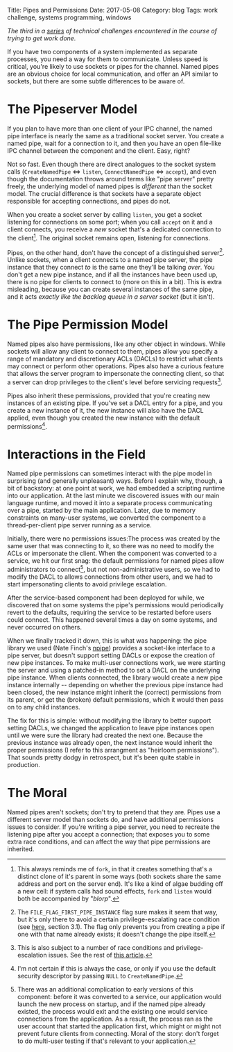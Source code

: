Title: Pipes and Permissions
Date: 2017-05-08
Category: blog
Tags: work challenge, systems programming, windows

_The third in a [series](/tag/work-challenge.html) of technical
challenges encountered in the course of trying to get work done._

If you have two components of a system implemented as separate
processes, you need a way for them to communicate. Unless speed is
critical, you're likely to use sockets or pipes for the channel. Named
pipes are an obvious choice for local communication, and offer an API
similar to sockets, but there are some subtle differences to be aware
of.

# The Pipeserver Model

If you plan to have more than one client of your IPC channel, the
named pipe interface is nearly the same as a traditional socket
server. You create a named pipe, wait for a connection to it, and then
you have an open file-like IPC channel between the component and the
client. Easy, right?

Not so fast. Even though there are direct analogues to the socket
system calls (`CreateNamedPipe` <=> `listen`, `ConnectNamedPipe` <=>
`accept`), and even though the documentation throws around terms like
"pipe server" pretty freely, the underlying model of named pipes is
_different_ than the socket model. The crucial difference is that
sockets have a separate object responsible for accepting connections,
and pipes do not.

When you create a socket server by calling `listen`, you get a socket
listening for connections on some port; when you call `accept` on it
and a client connects, you receive a _new_ socket that's a dedicated
connection to the client[^1]. The original socket remains open,
listening for connections.

[^1]: This always reminds me of `fork`, in that it creates something
that's a distinct clone of it's parent in some ways (both sockets
share the same address and port on the server end). It's like a kind
of algae budding off a new cell: if system calls had sound effects,
`fork` and `listen` would both be accompanied by "*blorp*".

Pipes, on the other hand, don't have the concept of a distinguished
server[^2]. Unlike sockets, when a client connects to a named pipe
server, the pipe instance that they connect _to_ is the same one
they'll be talking _over_. You don't get a new pipe instance, and if
all the instances have been used up, there is no pipe for clients to
connect to (more on this in a bit). This is extra misleading, because
you can create several instances of the same pipe, and it acts
_exactly like the backlog queue in a server socket_ (but it isn't).

[^2]: The `FILE_FLAG_FIRST_PIPE_INSTANCE` flag sure makes it seem that
way, but it's only there to avoid a certain privilege-escalating race
condition (see [here](http://www.blakewatts.com/namedpipepaper.html),
section 3.1). The flag only prevents you from creating a pipe if one
with that name already exists; it doesn't change the pipe itself.

# The Pipe Permission Model

Named pipes also have permissions, like any other object in
windows. While sockets will allow any client to connect to them, pipes
allow you specify a range of mandatory and discretionary ACLs (DACLs)
to restrict what clients may connect or perform other
operations. Pipes also have a curious feature that allows the server
program to impersonate the connecting client, so that a server can
drop privileges to the client's level before servicing requests[^3].

Pipes also inherit these permissions, provided that you're creating
new instances of an existing pipe. If you've set a DACL entry for a
pipe, and you create a new instance of it, the new instance will also
have the DACL applied, even though you created the new instance with
the default permissions[^4].

[^3]: This is also subject to a number of race conditions and
privilege-escalation issues. See the rest of [this
article](http://www.blakewatts.com/namedpipepaper.html).

[^4]: I'm not certain if this is always the case, or only if you use
the default security descriptor by passing `NULL` to
`CreateNamedPipe`.

# Interactions in the Field

Named pipe permissions can sometimes interact with the pipe model in
surprising (and generally unpleasant) ways. Before I explain why,
though, a bit of backstory: at one point at work, we had embedded a
scripting runtime into our application. At the last minute we
discovered issues with our main language runtime, and moved it into a
separate process communicating over a pipe, started by the main
application. Later, due to memory constraints on many-user systems, we
converted the component to a thread-per-client pipe server running as
a service.

Initially, there were no permissions issues:The process was created by
the same user that was connecting to it, so there was no need to
modify the ACLs or impersonate the client. When the component was
converted to a service, we hit our first snag: the default permissions
for named pipes allow administrators to connect[^5], but not
non-administrative users, so we had to modify the DACL to allows
connections from other users, and we had to start impersonating
clients to avoid privilege escalation.

[^5]: There was an additional complication to early versions of this
component: before it was converted to a service, our application would
launch the new process on startup, and if the named pipe already
existed, the process would exit and the existing one would service
connections from the application. As a result, the process ran as the
user account that started the application first, which might or might
not prevent future clients from connecting. Moral of the story: don't
forget to do multi-user testing if that's relevant to your
application.

After the service-based component had been deployed for while, we
discovered that on some systems the pipe's permissions would
periodically revert to the defaults, requiring the service to be
restarted before users could connect. This happened several times a
day on some systems, and never occurred on others.

When we finally tracked it down, this is what was happening: the pipe
library we used (Nate Finch's [npipe](http://github.com/nfinch/npipe))
provides a socket-like interface to a pipe server, but doesn't support
setting DACLs or expose the creation of new pipe instances. To make
multi-user connections work, we were starting the server and using a
patched-in method to set a DACL on the underlying pipe instance. When
clients connected, the library would create a new pipe instance
internally -- depending on whether the previous pipe instance had been
closed, the new instance might inherit the (correct) permissions from
its parent, or get the (broken) default permissions, which it would
then pass on to any child instances.

The fix for this is simple: without modifying the library to better
support setting DACLs, we changed the application to leave pipe
instances open until we were sure the library had created the next
one. Because the previous instance was already open, the next instance
would inherit the proper permissions (I refer to this arrangment as
"heirloom permissions"). That sounds pretty dodgy in retrospect, but
it's been quite stable in production.

# The Moral

Named pipes aren't sockets; don't try to pretend that they are. Pipes
use a different server model than sockets do, and have additional
permissions issues to consider. If you're writing a pipe server, you
need to recreate the listening pipe after you accept a connection;
that exposes you to some extra race conditions, and can affect the way
that pipe permissions are inherited.
